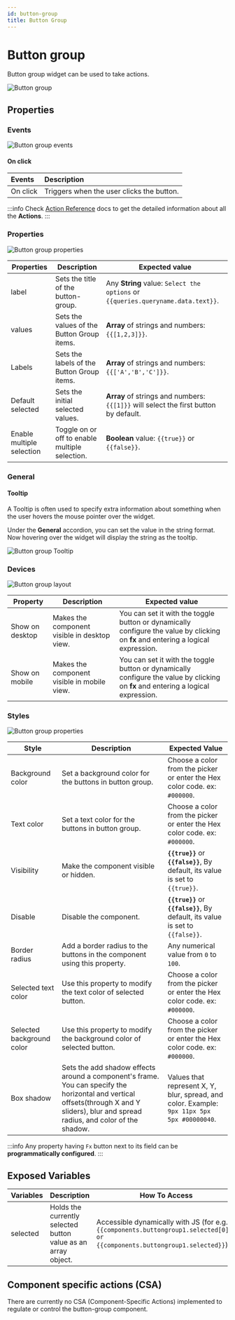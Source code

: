 ```yaml
---
id: button-group
title: Button Group
---
```

# Button group

Button group widget can be used to take actions.

<div style={{textAlign: 'center'}}>

<img className="screenshot-full" src="/img/widgets/button-group/button-group.png" alt="Button group" />

</div>

## Properties
### Events

<div style={{textAlign: 'center'}}>

<img className="screenshot-full" src="/img/widgets/button-group/events.png" alt="Button group events" />

</div>

#### On click
| Events | Description |
|:----------- |:----------- |
| On click | Triggers when the user clicks the button. |

:::info
Check [Action Reference](/docs/category/actions-reference) docs to get the detailed information about all the **Actions**.
:::

### Properties

<div style={{textAlign: 'center'}}>

<img className="screenshot-full" src="/img/widgets/button-group/properties.png" alt="Button group properties" />

</div>

| Properties  | Description | Expected value |
| ----------- | ----------- | -------------- |
| label | Sets the title of the button-group. | Any **String** value: `Select the options` or `{{queries.queryname.data.text}}`. |
| values | Sets the values of the Button Group items. | **Array** of strings and numbers: `{{[1,2,3]}}`. |
| Labels | Sets the labels of the Button Group items. | **Array** of strings and numbers: `{{['A','B','C']}}`. |
| Default  selected | Sets the initial selected values. | **Array** of strings and numbers: `{{[1]}}` will select the first button by default. |
| Enable multiple selection |  Toggle on or off to enable multiple selection. | **Boolean** value: `{{true}}` or `{{false}}`. |

### General
#### Tooltip

A Tooltip is often used to specify extra information about something when the user hovers the mouse pointer over the widget.

Under the <b>General</b> accordion, you can set the value in the string format. Now hovering over the widget will display the string as the tooltip.

<div style={{textAlign: 'center'}}>

<img className="screenshot-full" src="/img/tooltip.png" alt="Button group Tooltip" />

</div>

### Devices

<div style={{textAlign: 'center'}}>

<img className="screenshot-full" src="/img/widgets/button-group/layout.png" alt="Button group layout" />

</div>

| Property  | Description | Expected value |
| ----------- | ----------- | ------------ |
| Show on desktop | Makes the component visible in desktop view. | You can set it with the toggle button or dynamically configure the value by clicking on **fx** and entering a logical expression. |
| Show on mobile | Makes the component visible in mobile view. | You can set it with the toggle button or dynamically configure the value by clicking on **fx** and entering a logical expression. |

### Styles

<div style={{textAlign: 'center'}}>

<img className="screenshot-full" src="/img/widgets/button-group/styles.png" alt="Button group properties" />

</div>

| Style      | Description | Expected Value |
| ----------- | ----------- | ----------- |
| Background color | Set a background color for the buttons in button group. | Choose a color from the picker or enter the Hex color code. ex: `#000000`. |
| Text color | Set a text color for the buttons in button group. | Choose a color from the picker or enter the Hex color code. ex: `#000000`. |
| Visibility | Make the component visible or hidden. | **`{{true}}`** or **`{{false}}`**, By default, its value is set to `{{true}}`. |
| Disable | Disable the component. | **`{{true}}`** or **`{{false}}`**, By default, its value is set to  `{{false}}`. |
| Border radius |  Add a border radius to the buttons in the component using this property. | Any numerical value from `0` to `100`. |
| Selected text color | Use this property to modify the text color of selected button. | Choose a color from the picker or enter the Hex color code. ex: `#000000`. |
| Selected background color | Use this property to modify the background color of selected button. | Choose a color from the picker or enter the Hex color code. ex: `#000000`.|
| Box shadow | Sets the add shadow effects around a component's frame. You can specify the horizontal and vertical offsets(through X and Y sliders), blur and spread radius, and color of the shadow. | Values that represent X, Y, blur, spread, and color. Example: `9px 11px 5px 5px #00000040`. |

:::info
Any property having `Fx` button next to its field can be **programmatically configured**.
:::


## Exposed Variables

| Variables   | Description | How To Access |
| ----------- | ----------- |  ----------- |
| selected | Holds the currently selected button value as an array object. | Accessible dynamically with JS (for e.g., `{{components.buttongroup1.selected[0]}} or {{components.buttongroup1.selected}}`). |

## Component specific actions (CSA)

There are currently no CSA (Component-Specific Actions) implemented to regulate or control the button-group component.
